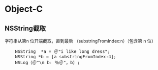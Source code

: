 # Object-C

## NSString截取
字符串从第n 位开端截取，直到最后 （substringFromIndex:n）（包含第 n 位）
<pre>
    NSString  *a = ＠"i like long dress";
    NSString *b = [a substringFromIndex:4];
    NSLog（＠"\n b: ％＠"，b）;
</pre>